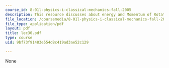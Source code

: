 ```yaml
---
course_id: 8-01l-physics-i-classical-mechanics-fall-2005
description: This resource discusses about energy and Momentum of Rotation.
file_location: /coursemedia/8-01l-physics-i-classical-mechanics-fall-2005/9bf73f91483e554d8c419ad3ae52c129_lec30.pdf
file_type: application/pdf
layout: pdf
title: lec30.pdf
type: course
uid: 9bf73f91483e554d8c419ad3ae52c129

---
```

None
